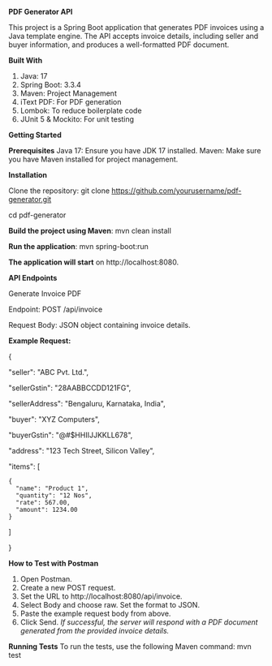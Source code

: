 **PDF Generator API**

This project is a Spring Boot application that generates PDF invoices using a Java template engine. The API accepts invoice details, including seller and buyer information, and produces a well-formatted PDF document.


**Built With**

1. Java: 17
2. Spring Boot: 3.3.4
3. Maven: Project Management
4. iText PDF: For PDF generation
5. Lombok: To reduce boilerplate code
6. JUnit 5 & Mockito: For unit testing
   

**Getting Started**

**Prerequisites**
Java 17: Ensure you have JDK 17 installed.
Maven: Make sure you have Maven installed for project management.


**Installation**

Clone the repository: git clone https://github.com/yourusername/pdf-generator.git

cd pdf-generator


**Build the project using Maven**: mvn clean install


**Run the application**: mvn spring-boot:run


**The application will start** on http://localhost:8080.


**API Endpoints**

Generate Invoice PDF

Endpoint: POST /api/invoice

Request Body: JSON object containing invoice details.


**Example Request:**

{

  "seller": "ABC Pvt. Ltd.",
  
  "sellerGstin": "28AABBCCDD121FG",
  
  "sellerAddress": "Bengaluru, Karnataka, India",
  
  "buyer": "XYZ Computers",
  
  "buyerGstin": "@#$HHIIJJKKLL678",
  
  "address": "123 Tech Street, Silicon Valley",
  
  "items": [
  
    {
      "name": "Product 1",
      "quantity": "12 Nos",
      "rate": 567.00,
      "amount": 1234.00
    }
    
  ]
  
}


**How to Test with Postman**

1. Open Postman.
2. Create a new POST request.
3. Set the URL to http://localhost:8080/api/invoice.
4. Select Body and choose raw. Set the format to JSON.
5. Paste the example request body from above.
6. Click Send.
*If successful, the server will respond with a PDF document generated from the provided invoice details.*


**Running Tests**
To run the tests, use the following Maven command: mvn test
